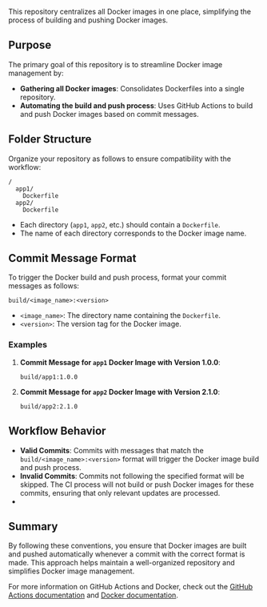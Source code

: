 This repository centralizes all Docker images in one place, simplifying the process of building and pushing Docker images. 

## Purpose

The primary goal of this repository is to streamline Docker image management by:

- **Gathering all Docker images**: Consolidates Dockerfiles into a single repository.
- **Automating the build and push process**: Uses GitHub Actions to build and push Docker images based on commit messages.

## Folder Structure

Organize your repository as follows to ensure compatibility with the workflow:

```
/
  app1/
    Dockerfile
  app2/
    Dockerfile
```

- Each directory (`app1`, `app2`, etc.) should contain a `Dockerfile`.
- The name of each directory corresponds to the Docker image name.

## Commit Message Format

To trigger the Docker build and push process, format your commit messages as follows:

```
build/<image_name>:<version>
```

- `<image_name>`: The directory name containing the `Dockerfile`.
- `<version>`: The version tag for the Docker image.

### Examples

1. **Commit Message for `app1` Docker Image with Version 1.0.0**:
   ```
   build/app1:1.0.0
   ```

2. **Commit Message for `app2` Docker Image with Version 2.1.0**:

   ```
   build/app2:2.1.0
   ```

## Workflow Behavior

- **Valid Commits**: Commits with messages that match the `build/<image_name>:<version>` format will trigger the Docker image build and push process.
- **Invalid Commits**: Commits not following the specified format will be skipped. The CI process will not build or push Docker images for these commits, ensuring that only relevant updates are processed.
- 
## Summary

By following these conventions, you ensure that Docker images are built and pushed automatically whenever a commit with the correct format is made. This approach helps maintain a well-organized repository and simplifies Docker image management.

For more information on GitHub Actions and Docker, check out the [GitHub Actions documentation](https://docs.github.com/en/actions) and [Docker documentation](https://docs.docker.com/).